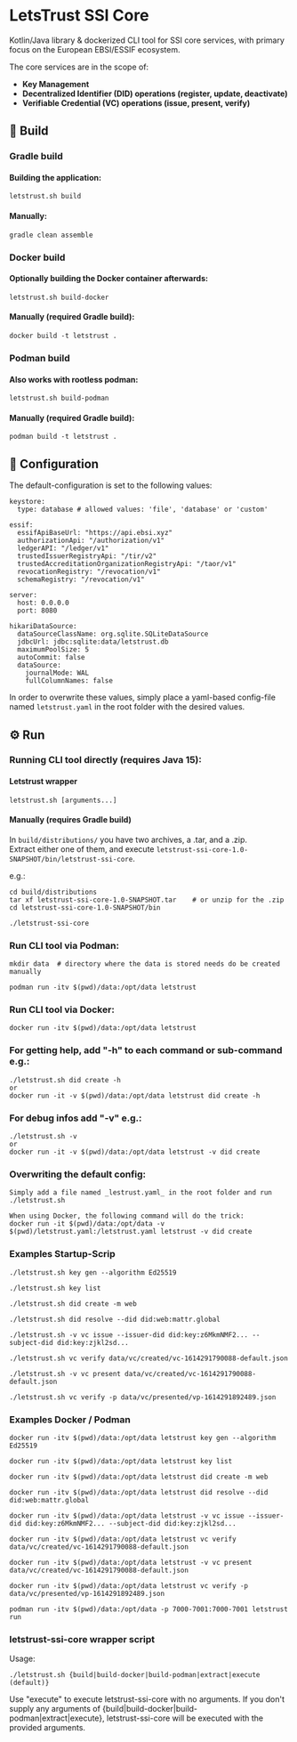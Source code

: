 # LetsTrust SSI Core

Kotlin/Java library & dockerized CLI tool for SSI core services, with primary focus on the European EBSI/ESSIF ecosystem.

The core services are in the scope of:
 - **Key Management**
 - **Decentralized Identifier (DID) operations (register, update, deactivate)**
 - **Verifiable Credential (VC) operations (issue, present, verify)**

## :hammer: Build

### Gradle build

#### Building the application:

    letstrust.sh build

#### Manually:

    gradle clean assemble

### Docker build

#### Optionally building the Docker container afterwards:

    letstrust.sh build-docker

#### Manually (required Gradle build):

    docker build -t letstrust .

### Podman build

#### Also works with rootless podman:

    letstrust.sh build-podman

#### Manually (required Gradle build):

    podman build -t letstrust .

## :page_facing_up:  Configuration

The default-configuration is set to the following values:

````
keystore:
  type: database # allowed values: 'file', 'database' or 'custom'

essif:
  essifApiBaseUrl: "https://api.ebsi.xyz"
  authorizationApi: "/authorization/v1"
  ledgerAPI: "/ledger/v1"
  trustedIssuerRegistryApi: "/tir/v2"
  trustedAccreditationOrganizationRegistryApi: "/taor/v1"
  revocationRegistry: "/revocation/v1"
  schemaRegistry: "/revocation/v1"

server:
  host: 0.0.0.0
  port: 8080

hikariDataSource:
  dataSourceClassName: org.sqlite.SQLiteDataSource
  jdbcUrl: jdbc:sqlite:data/letstrust.db
  maximumPoolSize: 5
  autoCommit: false
  dataSource:
    journalMode: WAL
    fullColumnNames: false
````

In order to overwrite these values, simply place a yaml-based config-file named `letstrust.yaml` in the root folder with the desired values.


## :gear: Run

### Running CLI tool directly (requires Java 15):

#### Letstrust wrapper

    letstrust.sh [arguments...]

#### Manually (requires Gradle build)

In `build/distributions/` you have two archives, a .tar, and a .zip.  
Extract either one of them, and execute `letstrust-ssi-core-1.0-SNAPSHOT/bin/letstrust-ssi-core`.

e.g.:

    cd build/distributions
    tar xf letstrust-ssi-core-1.0-SNAPSHOT.tar    # or unzip for the .zip
    cd letstrust-ssi-core-1.0-SNAPSHOT/bin

    ./letstrust-ssi-core

### Run CLI tool via Podman:
    mkdir data  # directory where the data is stored needs do be created manually

    podman run -itv $(pwd)/data:/opt/data letstrust

### Run CLI tool via Docker:

    docker run -itv $(pwd)/data:/opt/data letstrust

### For getting help, add "-h" to each command or sub-command e.g.:
    ./letstrust.sh did create -h
    or
    docker run -it -v $(pwd)/data:/opt/data letstrust did create -h

### For debug infos add "-v" e.g.:

    ./letstrust.sh -v
    or
    docker run -it -v $(pwd)/data:/opt/data letstrust -v did create

### Overwriting the default config:
    Simply add a file named _lestrust.yaml_ in the root folder and run ./letstrust.sh

    When using Docker, the following command will do the trick:
    docker run -it $(pwd)/data:/opt/data -v $(pwd)/letstrust.yaml:/letstrust.yaml letstrust -v did create

### Examples Startup-Scrip 

    ./letstrust.sh key gen --algorithm Ed25519

    ./letstrust.sh key list

    ./letstrust.sh did create -m web

    ./letstrust.sh did resolve --did did:web:mattr.global

    ./letstrust.sh -v vc issue --issuer-did did:key:z6MkmNMF2... --subject-did did:key:zjkl2sd...

    ./letstrust.sh vc verify data/vc/created/vc-1614291790088-default.json

    ./letstrust.sh -v vc present data/vc/created/vc-1614291790088-default.json

    ./letstrust.sh vc verify -p data/vc/presented/vp-1614291892489.json

### Examples Docker / Podman
    docker run -itv $(pwd)/data:/opt/data letstrust key gen --algorithm Ed25519

    docker run -itv $(pwd)/data:/opt/data letstrust key list

    docker run -itv $(pwd)/data:/opt/data letstrust did create -m web

    docker run -itv $(pwd)/data:/opt/data letstrust did resolve --did did:web:mattr.global

    docker run -itv $(pwd)/data:/opt/data letstrust -v vc issue --issuer-did did:key:z6MkmNMF2... --subject-did did:key:zjkl2sd...

    docker run -itv $(pwd)/data:/opt/data letstrust vc verify data/vc/created/vc-1614291790088-default.json

    docker run -itv $(pwd)/data:/opt/data letstrust -v vc present data/vc/created/vc-1614291790088-default.json

    docker run -itv $(pwd)/data:/opt/data letstrust vc verify -p data/vc/presented/vp-1614291892489.json

    podman run -itv $(pwd)/data:/opt/data -p 7000-7001:7000-7001 letstrust run

### letstrust-ssi-core wrapper script

Usage:
    
    ./letstrust.sh {build|build-docker|build-podman|extract|execute (default)}

Use "execute" to execute letstrust-ssi-core with no arguments. If you don't supply any
arguments of {build|build-docker|build-podman|extract|execute}, letstrust-ssi-core will
be executed with the provided arguments.
